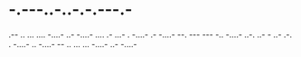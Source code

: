 # -.---..-..-.-.---.-
.-- .. ... .... -....- ..- -....- .... .- ...- . -....- .- -....- --. --- --- -.. -....- ..-. ..- - ..- .-. . -....- .. -....- -- .. ... ... -....- ..- -....- 
